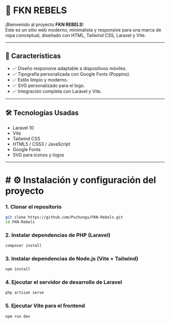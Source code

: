 # 🧢 FKN REBELS

¡Bienvenido al proyecto **FKN REBELS**!  
Este es un sitio web moderno, minimalista y responsive para una marca de ropa conceptual, diseñado con HTML, Tailwind CSS, Laravel y Vite.

---

## 📌 Características

- ✅ Diseño responsive adaptable a dispositivos móviles.
- ✅ Tipografía personalizada con Google Fonts (Poppins).
- ✅ Estilo limpio y moderno.
- ✅ SVG personalizado para el logo.
- ✅ Integración completa con Laravel y Vite.

---

## 🛠️ Tecnologías Usadas

- Laravel 10  
- Vite  
- Tailwind CSS  
- HTML5 / CSS3 / JavaScript  
- Google Fonts  
- SVG para íconos y logos

---

#   # ⚙️ Instalación y configuración del proyecto

### 1. Clonar el repositorio

```bash
git clone https://github.com/Puchungu/FKN-Rebels.git
cd FKN-Rebels
```

### 2. Instalar dependencias de PHP (Laravel)
```bash
composer install
```

### 3. Instalar dependencias de Node.js (Vite + Tailwind)
```bash
npm install
```

### 4. Ejecutar el servidor de desarrollo de Laravel
```bash
php artisan serve
```

### 5. Ejecutar Vite para el frontend
```bash
npm run dev
```



